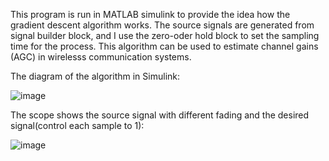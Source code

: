 This program is run in MATLAB simulink to provide the idea how the gradient descent algorithm works.
The source signals are generated from signal builder block, and I use the zero-oder hold block to set the sampling time for the process. 
This algorithm can be used to estimate channel gains (AGC) in wirelesss communication systems.

The diagram of the algorithm in Simulink:

![image](https://user-images.githubusercontent.com/42914736/132999950-4fedf833-047d-4064-9937-9a8b1e97c041.png)

The scope shows the source signal with different fading and the desired signal(control each sample to 1):

![image](https://user-images.githubusercontent.com/42914736/132999969-cf35e678-710e-472f-a339-8c10b3531dca.png)

